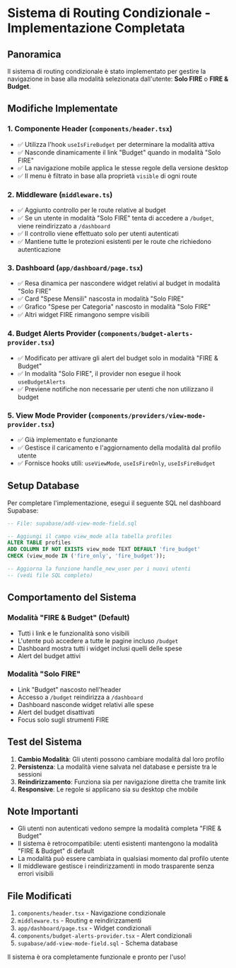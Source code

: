 # Sistema di Routing Condizionale - Implementazione Completata

## Panoramica
Il sistema di routing condizionale è stato implementato per gestire la navigazione in base alla modalità selezionata dall'utente: **Solo FIRE** o **FIRE & Budget**.

## Modifiche Implementate

### 1. **Componente Header** (`components/header.tsx`)
- ✅ Utilizza l'hook `useIsFireBudget` per determinare la modalità attiva
- ✅ Nasconde dinamicamente il link "Budget" quando in modalità "Solo FIRE"
- ✅ La navigazione mobile applica le stesse regole della versione desktop
- ✅ Il menu è filtrato in base alla proprietà `visible` di ogni route

### 2. **Middleware** (`middleware.ts`)
- ✅ Aggiunto controllo per le route relative al budget
- ✅ Se un utente in modalità "Solo FIRE" tenta di accedere a `/budget`, viene reindirizzato a `/dashboard`
- ✅ Il controllo viene effettuato solo per utenti autenticati
- ✅ Mantiene tutte le protezioni esistenti per le route che richiedono autenticazione

### 3. **Dashboard** (`app/dashboard/page.tsx`)
- ✅ Resa dinamica per nascondere widget relativi al budget in modalità "Solo FIRE"
- ✅ Card "Spese Mensili" nascosta in modalità "Solo FIRE"
- ✅ Grafico "Spese per Categoria" nascosto in modalità "Solo FIRE"
- ✅ Altri widget FIRE rimangono sempre visibili

### 4. **Budget Alerts Provider** (`components/budget-alerts-provider.tsx`)
- ✅ Modificato per attivare gli alert del budget solo in modalità "FIRE & Budget"
- ✅ In modalità "Solo FIRE", il provider non esegue il hook `useBudgetAlerts`
- ✅ Previene notifiche non necessarie per utenti che non utilizzano il budget

### 5. **View Mode Provider** (`components/providers/view-mode-provider.tsx`)
- ✅ Già implementato e funzionante
- ✅ Gestisce il caricamento e l'aggiornamento della modalità dal profilo utente
- ✅ Fornisce hooks utili: `useViewMode`, `useIsFireOnly`, `useIsFireBudget`

## Setup Database

Per completare l'implementazione, esegui il seguente SQL nel dashboard Supabase:

```sql
-- File: supabase/add-view-mode-field.sql

-- Aggiungi il campo view_mode alla tabella profiles
ALTER TABLE profiles 
ADD COLUMN IF NOT EXISTS view_mode TEXT DEFAULT 'fire_budget' 
CHECK (view_mode IN ('fire_only', 'fire_budget'));

-- Aggiorna la funzione handle_new_user per i nuovi utenti
-- (vedi file SQL completo)
```

## Comportamento del Sistema

### Modalità "FIRE & Budget" (Default)
- Tutti i link e le funzionalità sono visibili
- L'utente può accedere a tutte le pagine incluso `/budget`
- Dashboard mostra tutti i widget inclusi quelli delle spese
- Alert del budget attivi

### Modalità "Solo FIRE"
- Link "Budget" nascosto nell'header
- Accesso a `/budget` reindirizza a `/dashboard`
- Dashboard nasconde widget relativi alle spese
- Alert del budget disattivati
- Focus solo sugli strumenti FIRE

## Test del Sistema

1. **Cambio Modalità**: Gli utenti possono cambiare modalità dal loro profilo
2. **Persistenza**: La modalità viene salvata nel database e persiste tra le sessioni
3. **Reindirizzamento**: Funziona sia per navigazione diretta che tramite link
4. **Responsive**: Le regole si applicano sia su desktop che mobile

## Note Importanti

- Gli utenti non autenticati vedono sempre la modalità completa "FIRE & Budget"
- Il sistema è retrocompatibile: utenti esistenti mantengono la modalità "FIRE & Budget" di default
- La modalità può essere cambiata in qualsiasi momento dal profilo utente
- Il middleware gestisce i reindirizzamenti in modo trasparente senza errori visibili

## File Modificati

1. `components/header.tsx` - Navigazione condizionale
2. `middleware.ts` - Routing e reindirizzamenti
3. `app/dashboard/page.tsx` - Widget condizionali
4. `components/budget-alerts-provider.tsx` - Alert condizionali
5. `supabase/add-view-mode-field.sql` - Schema database

Il sistema è ora completamente funzionale e pronto per l'uso!